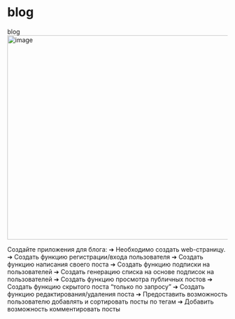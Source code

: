 # blog
blog
<img width="892" height="466" alt="image" src="https://github.com/user-attachments/assets/38a78828-8d47-4b74-b4e0-7ff65d2c2b7e" />

Создайте приложения для блога:
➔	Необходимо создать web-страницу.
➔	Создать функцию регистрации/входа пользователя
➔	Создать функцию написания своего поста
➔	Создать функцию подписки на пользователей
➔	Создать генерацию списка на основе подписок на пользователей
➔	Создать функцию просмотра публичных постов
➔	Создать функцию скрытого поста “только по запросу”
➔	Создать функцию редактирования/удаления поста
➔	Предоставить возможность пользователю добавлять и сортировать посты по тегам
➔	Добавить возможность комментировать посты
